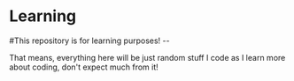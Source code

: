 # Learning

#This repository is for learning purposes! --

That means, everything here will be just random stuff I code as I learn more about coding, don't expect much from it!
